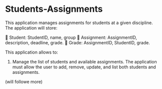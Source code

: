 # Students-Assignments
This application manages assignments for students at a given discipline. The application
will store:

 Student: StudentID, name, group
 Assignment: AssignmentID, description, deadline, grade.
 Grade: AssignmentID, StudentID, grade.

This application allows to:

1. Manage the list of students and available assignments. The application must allow the user to
add, remove, update, and list both students and assignments.

(will followe more)
